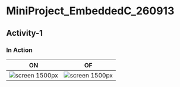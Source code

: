 # MiniProject_EmbeddedC_260913
## Activity-1
### In Action

|ON|OF|
|--|--|
|![screen 1500px](../simulation\Activity1_ON.PNG)|![screen 1500px](../simulation\Activity1_OFF.PNG)|